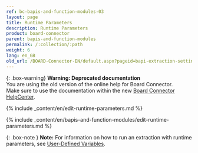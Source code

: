 ```yaml
---
ref: bc-bapis-and-function-modules-03
layout: page
title: Runtime Parameters
description: Runtime Parameters
product: board-connector
parent: bapis-and-function-modules
permalink: /:collection/:path
weight: 6
lang: en_GB
old_url: /BOARD-Connector-EN/default.aspx?pageid=bapi-extraction-settings
---
```


{: .box-warning}
**Warning: Deprecated documentation** <br>
You are using the old version of the online help for Board Connector.<br>
Make sure to use the documentation within the new [Board Connector HelpCenter](https://helpcenter.theobald-software.com/board-connector/documentation/introduction/).

{% include _content/en/edit-runtime-parameters.md %}

{% include _content/en/bapis-and-function-modules/edit-runtime-parameters.md %}

{: .box-note }
**Note:** For information on how to run an extraction with runtime parameters, see [User-Defined Variables](../advanced-techniques/user-defined-variables).
